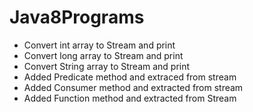 # Java8Programs
* Convert int array to Stream and print 
* Convert long array to Stream and print
* Convert String array to Stream and print
* Added Predicate method and extraced from stream
* Added Consumer method and extracted from stream
* Added Function method and extracted from Stream
